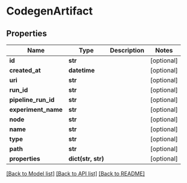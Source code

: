 # CodegenArtifact

## Properties
Name | Type | Description | Notes
------------ | ------------- | ------------- | -------------
**id** | **str** |  | [optional] 
**created_at** | **datetime** |  | [optional] 
**uri** | **str** |  | [optional] 
**run_id** | **str** |  | [optional] 
**pipeline_run_id** | **str** |  | [optional] 
**experiment_name** | **str** |  | [optional] 
**node** | **str** |  | [optional] 
**name** | **str** |  | [optional] 
**type** | **str** |  | [optional] 
**path** | **str** |  | [optional] 
**properties** | **dict(str, str)** |  | [optional] 

[[Back to Model list]](../README.md#documentation-for-models) [[Back to API list]](../README.md#documentation-for-api-endpoints) [[Back to README]](../README.md)


